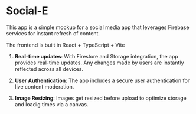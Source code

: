 # Social-E

This app is a simple mockup for a social media app that leverages Firebase services for instant refresh of content.

The frontend is built in React + TypeScript + Vite

1. **Real-time updates**: With Firestore and Storage integration, the app provides real-time updates. Any changes made by users are instantly reflected across all devices.

2. **User Authentication**: The app includes a secure user authentication for live content moderation.

3. **Image Resizing**: Images get resized before upload to optimize storage and loadig times via a canvas.